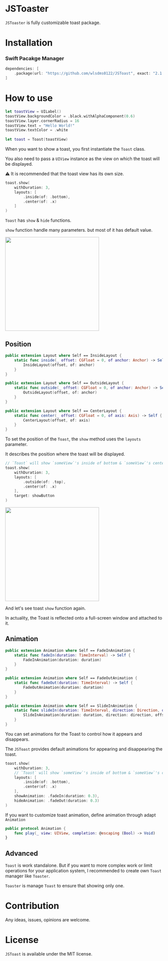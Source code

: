# JSToaster
`JSToaster` is fully customizable toast package.

# Installation
### Swift Pacakge Manager
```swift
dependencies: [
    .package(url: "https://github.com/wlsdms0122/JSToast", exact: "2.1.0")
]
```

# How to use
```swift
let toastView = UILabel()
toastView.backgroundColor = .black.withAlphaComponent(0.6)
toastView.layer.cornerRadius = 16
toastView.text = "Hello World!"
toastView.textColor = .white
                
let toast = Toast(toastView)
```

When you want to show a toast, you first instantiate the `Toast` class. 

You also need to pass a `UIView` instance as the view on which the toast will be displayed.

⚠️ It is recommended that the toast view has its own size.

```swift
toast.show(
    withDuration: 3,
    layouts: [
        .inside(of: .bottom), 
        .center(of: .x)
    ]
)
```  

`Toast` has `show` & `hide` functions.

`show` function handle many parameters. but most of it has default value. 

<img src="https://user-images.githubusercontent.com/11141077/136569217-2651f483-4acb-40fa-88e7-846e75ba6a72.gif" width=300 />

## Position
```swift
public extension Layout where Self == InsideLayout {
    static func inside(_ offset: CGFloat = 0, of anchor: Anchor) -> Self {
        InsideLayout(offset, of: anchor)
    }
}

public extension Layout where Self == OutsideLayout {
    static func outside(_ offset: CGFloat = 0, of anchor: Anchor) -> Self {
        OutsideLayout(offset, of: anchor)
    }
}

public extension Layout where Self == CenterLayout {
    static func center(_ offset: CGFloat = 0, of axis: Axis) -> Self {
        CenterLayout(offset, of: axis)
    }
}
```

To set the position of the `Toast`, the `show` method uses the `layouts` parameter.

It describes the position where the toast will be displayed.


```swift
// `Toast` will show `someView`'s inside of bottom & `someView`'s center of x axis.
toast.show(
    withDuration: 3,
    layouts: [
        .outside(of: .top), 
        .center(of: .x)
    ],
    target: showButton
)
```
<img src="https://user-images.githubusercontent.com/11141077/136571290-fd792ec8-51c8-4929-a4b5-a6ffdd9e635a.gif" width=300 />

And let's see toast `show` function again.

In actuality, the Toast is reflected onto a full-screen window and attached to it.

## Animation
```swift
public extension Animation where Self == FadeInAnimation {
    static func fadeIn(duration: TimeInterval) -> Self {
        FadeInAnimation(duration: duration)
    }
}

public extension Animation where Self == FadeOutAnimation {
    static func fadeOut(duration: TimeInterval) -> Self {
        FadeOutAnimation(duration: duration)
    }
}

public extension Animation where Self == SlideInAnimation {
    static func slideIn(duration: TimeInterval, direction: Direction, offset: CGFloat? = nil) -> Self {
        SlideInAnimation(duration: duration, direction: direction, offset: offset)
    }
}
```

You can set animations for the Toast to control how it appears and disappears.

The `JSToast` provides default animations for appearing and disappearing the toast.

```swift
toast.show(
    withDuration: 3,
    // `Toast` will show `someView`'s inside of bottom & `someView`'s center of x axis. 
    layouts: [
        .inside(of: .bottom),
        .center(of: .x)
    ],
    showAnimation: .fadeIn(duration: 0.3),
    hideAnimation: .fadeOut(duration: 0.3)
)
```

If you want to customize toast animation, define animation through adapt `Animation`
   
```swift
public protocol Animation {
    func play(_ view: UIView, completion: @escaping (Bool) -> Void)
}
```

## Advanced
`Toast` is work standalone. But if you want to more complex work or limit operations for your application system, I recommended to create own `Toast` manager like `Toaster`.

`Toaster` is manage `Toast` to ensure that showing only one.

# Contribution

Any ideas, issues, opinions are welcome.

# License

`JSToast` is available under the MIT license.
